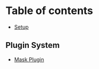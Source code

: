 # Table of contents

* [Setup](README.md)

## Plugin System

* [Mask Plugin](plugin-system/mask-plugin.md)

